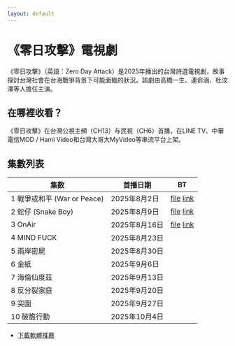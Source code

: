 ```yaml
---
layout: default
---
```

<!-- civirat034
/ Hello world.-->
# 《零日攻擊》電視劇
《零日攻擊》（英語：Zero Day Attack）是2025年播出的台灣詩選電視劇，故事探討台灣社會在台海戰爭背景下可能面臨的狀況。該劇由高橋一生、連俞涵、杜汶澤等人擔任主演。
## 在哪裡收看？
《零日攻擊》在台灣公視主頻（CH13）与民視（CH6）首播，在LINE TV、中華電信MOD / Hami Video和台灣大哥大MyVideo等串流平台上架。
## 集數列表

| 集数 | 首播日期 | BT |
|------|----------|----------|
| 1 戰爭或和平 (War or Peace) | 2025年8月2日 | [file](https://tinyurl.com/9zn9jkzh) [link](https://tinyurl.com/2chda2rk)|
| 2 蛇仔 (Snake Boy) | 2025年8月9日 | [file](https://tinyurl.com/9zn9jkzh) [link](https://tinyurl.com/4ts58c5w)|
| 3 OnAir | 2025年8月16日 | [file](https://tinyurl.com/ybza2hht) [link](https://tinyurl.com/y73yvr56)|
| 4 MIND FUCK | 2025年8月23日 |  |
| 5 兩岸密屍 | 2025年8月30日 |  |
| 6 金紙 | 2025年9月6日 |  |
| 7 海倫仙度茲 | 2025年9月13日 |  |
| 8 反分裂家庭 | 2025年9月20日 |  |
| 9 突圍 | 2025年9月27日 |  |
| 10 破膽行動 | 2025年10月4日 |  |

* [下載軟體推薦](https://tinyurl.com/58ku2dvy)
